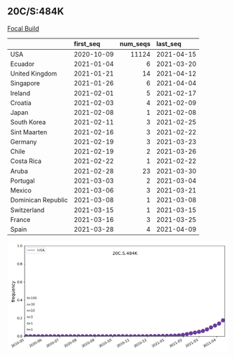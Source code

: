 

## 20C/S:484K
[Focal Build](https://nextstrain.org/groups/neherlab/ncov/20C.S.484K?c=gt-S_484)

|                    | first_seq   |   num_seqs | last_seq   |
|:-------------------|:------------|-----------:|:-----------|
| USA                | 2020-10-09  |      11124 | 2021-04-15 |
| Ecuador            | 2021-01-04  |          6 | 2021-03-20 |
| United Kingdom     | 2021-01-21  |         14 | 2021-04-12 |
| Singapore          | 2021-01-26  |          6 | 2021-04-04 |
| Ireland            | 2021-02-01  |          5 | 2021-02-17 |
| Croatia            | 2021-02-03  |          4 | 2021-02-09 |
| Japan              | 2021-02-08  |          1 | 2021-02-08 |
| South Korea        | 2021-02-11  |          3 | 2021-02-25 |
| Sint Maarten       | 2021-02-16  |          3 | 2021-02-22 |
| Germany            | 2021-02-19  |          3 | 2021-03-23 |
| Chile              | 2021-02-19  |          2 | 2021-03-26 |
| Costa Rica         | 2021-02-22  |          1 | 2021-02-22 |
| Aruba              | 2021-02-28  |         23 | 2021-03-30 |
| Portugal           | 2021-03-03  |          2 | 2021-03-04 |
| Mexico             | 2021-03-06  |          3 | 2021-03-21 |
| Dominican Republic | 2021-03-08  |          1 | 2021-03-08 |
| Switzerland        | 2021-03-15  |          1 | 2021-03-15 |
| France             | 2021-03-16  |          3 | 2021-03-25 |
| Spain              | 2021-03-28  |          4 | 2021-04-09 |

![Overall trends 20C.S.484K](/overall_trends_figures/overall_trends_20C.S.484K.png)
